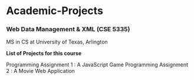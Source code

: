 # Academic-Projects
### Web Data Management & XML (CSE 5335)
MS in CS at University of Texas, Arlington

**List of Projects for this course**

Programming Assignment 1 : A JavaScript Game
Programming Assignment 2 : A Movie Web Application
